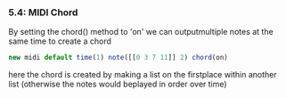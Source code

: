 
### 5.4: MIDI Chord

By setting the chord() method to 'on' we can outputmultiple notes at the same time to create a chord

```js
new midi default time(1) note([[0 3 7 11]] 2) chord(on)
```
here the chord is created by making a list on the firstplace within another list (otherwise the notes would beplayed in order over time)
